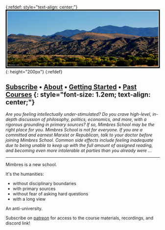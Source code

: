 <!-- NOTE: We use some kramdown to tweak the styling here. -->

<!-- For refdef, see see https://stackoverflow.com/a/31712482/1187277 -->
{:refdef: style="text-align: center;"}
!["Mimbres Logo"](./mimbres.png "Mimbres Logo"){: height="200px"}
{:refdef}


<!-- 
[Components][] • [Documentation][] • [Releases][] • [Chat][] • [Contribute][]
{: style="font-size: 1.2em; text-align: center;"}
-->

[Subscribe][] • [About][] • [Getting Started][] • [Past Courses][] 
{: style="font-size: 1.2em; text-align: center;"}
-----

*Are you feeling intellectually under-stimulated? Do you crave high-level,
in-depth discussion of philosophy, politics, economics, and more, with a
rigorous grounding in primary sources? If so, Mimbres School may be the right
place for you. Mimbres School is not for everyone. If you are a committed and
earnest Marxist or Republican, talk to your doctor before joining Mimbres
School. Common side effects include feeling inadequate due to being unable to
keep up with the full amount of assigned reading, and becoming even more
intolerable at parties than you already were ...*

-----

Mimbres is a new school.

It's the humanities:
- without disciplinary boundaries
- with primary sources
- without fear of asking hard questions 
- with a long view

An anti-university. 

Subscribe on [patreon][Subscribe] for access to the course materials, recordings, and
discord link!



<!-- LINKS -->

[Subscribe]: https://www.patreon.com/MimbresSchool
[About]: ./about.html
[Getting Started]: ./getting_started.html
[Past Courses]: ./past_courses.html

